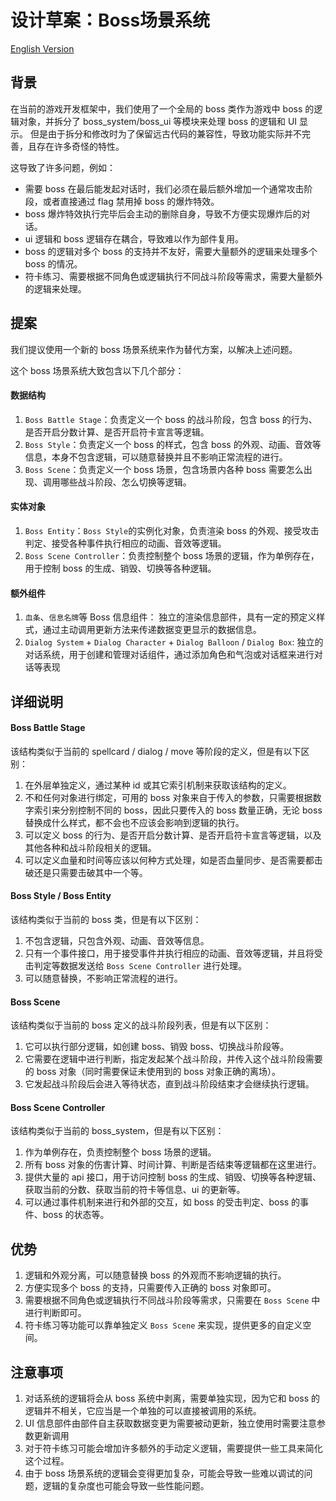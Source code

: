# 设计草案：Boss场景系统

[English Version](../en/Boss%20Scene%20System.md)

## 背景

在当前的游戏开发框架中，我们使用了一个全局的 boss 类作为游戏中 boss 的逻辑对象，并拆分了 boss_system/boss_ui 等模块来处理 boss 的逻辑和 UI 显示。
但是由于拆分和修改时为了保留远古代码的兼容性，导致功能实际并不完善，且存在许多奇怪的特性。

这导致了许多问题，例如：

- 需要 boss 在最后能发起对话时，我们必须在最后额外增加一个通常攻击阶段，或者直接通过 flag 禁用掉 boss 的爆炸特效。
- boss 爆炸特效执行完毕后会主动的删除自身，导致不方便实现爆炸后的对话。
- ui 逻辑和 boss 逻辑存在耦合，导致难以作为部件复用。
- boss 的逻辑对多个 boss 的支持并不友好，需要大量额外的逻辑来处理多个 boss 的情况。
- 符卡练习、需要根据不同角色或逻辑执行不同战斗阶段等需求，需要大量额外的逻辑来处理。

## 提案

我们提议使用一个新的 boss 场景系统来作为替代方案，以解决上述问题。

这个 boss 场景系统大致包含以下几个部分：

#### 数据结构

1. `Boss Battle Stage`：负责定义一个 boss 的战斗阶段，包含 boss 的行为、是否开启分数计算、是否开启符卡宣言等逻辑。
2. `Boss Style`：负责定义一个 boss 的样式，包含 boss 的外观、动画、音效等信息，本身不包含逻辑，可以随意替换并且不影响正常流程的进行。
3. `Boss Scene`：负责定义一个 boss 场景，包含场景内各种 boss 需要怎么出现、调用哪些战斗阶段、怎么切换等逻辑。

#### 实体对象

1. `Boss Entity`：`Boss Style`的实例化对象，负责渲染 boss 的外观、接受攻击判定、接受各种事件执行相应的动画、音效等逻辑。
2. `Boss Scene Controller`：负责控制整个 boss 场景的逻辑，作为单例存在，用于控制 boss 的生成、销毁、切换等各种逻辑。

#### 额外组件

1. `血条`、`信息名牌`等 Boss 信息组件： 独立的渲染信息部件，具有一定的预定义样式，通过主动调用更新方法来传递数据变更显示的数据信息。
2. `Dialog System` + `Dialog Character` + `Dialog Balloon` / `Dialog Box`: 独立的对话系统，用于创建和管理对话组件，通过添加角色和气泡或对话框来进行对话等表现

## 详细说明

#### Boss Battle Stage

该结构类似于当前的 spellcard / dialog / move 等阶段的定义，但是有以下区别：

1. 在外层单独定义，通过某种 id 或其它索引机制来获取该结构的定义。
2. 不和任何对象进行绑定，可用的 boss 对象来自于传入的参数，只需要根据数字索引来分别控制不同的 boss，因此只要传入的 boss 数量正确，无论 boss 替换成什么样式，都不会也不应该会影响到逻辑的执行。
3. 可以定义 boss 的行为、是否开启分数计算、是否开启符卡宣言等逻辑，以及其他各种和战斗阶段相关的逻辑。
4. 可以定义血量和时间等应该以何种方式处理，如是否血量同步、是否需要都击破还是只需要击破其中一个等。

#### Boss Style / Boss Entity

该结构类似于当前的 boss 类，但是有以下区别：

1. 不包含逻辑，只包含外观、动画、音效等信息。
2. 只有一个事件接口，用于接受事件并执行相应的动画、音效等逻辑，并且将受击判定等数据发送给 `Boss Scene Controller` 进行处理。
3. 可以随意替换，不影响正常流程的进行。

#### Boss Scene

该结构类似于当前的 boss 定义的战斗阶段列表，但是有以下区别：

1. 它可以执行部分逻辑，如创建 boss、销毁 boss、切换战斗阶段等。
2. 它需要在逻辑中进行判断，指定发起某个战斗阶段，并传入这个战斗阶段需要的 boss 对象（同时需要保证未使用到的 boss 对象正确的离场）。
3. 它发起战斗阶段后会进入等待状态，直到战斗阶段结束才会继续执行逻辑。

#### Boss Scene Controller

该结构类似于当前的 boss_system，但是有以下区别：

1. 作为单例存在，负责控制整个 boss 场景的逻辑。
2. 所有 boss 对象的伤害计算、时间计算、判断是否结束等逻辑都在这里进行。
3. 提供大量的 api 接口，用于访问控制 boss 的生成、销毁、切换等各种逻辑、获取当前的分数、获取当前的符卡等信息、ui 的更新等。
4. 可以通过事件机制来进行和外部的交互，如 boss 的受击判定、boss 的事件、boss 的状态等。

## 优势

1. 逻辑和外观分离，可以随意替换 boss 的外观而不影响逻辑的执行。
2. 方便实现多个 boss 的支持，只需要传入正确的 boss 对象即可。
3. 需要根据不同角色或逻辑执行不同战斗阶段等需求，只需要在 `Boss Scene` 中进行判断即可。
4. 符卡练习等功能可以靠单独定义 `Boss Scene` 来实现，提供更多的自定义空间。

## 注意事项

1. 对话系统的逻辑将会从 boss 系统中剥离，需要单独实现，因为它和 boss 的逻辑并不相关，它应当是一个单独的可以直接被调用的系统。
2. UI 信息部件由部件自主获取数据变更为需要被动更新，独立使用时需要注意参数更新调用
3. 对于符卡练习可能会增加许多额外的手动定义逻辑，需要提供一些工具来简化这个过程。
4. 由于 boss 场景系统的逻辑会变得更加复杂，可能会导致一些难以调试的问题，逻辑的复杂度也可能会导致一些性能问题。